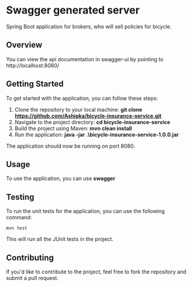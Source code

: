 # Swagger generated server

Spring Boot application for brokers, who will sell policies for bicycle.


## Overview  

You can view the api documentation in swagger-ui by pointing to  
http://localhost:8080/  



## **Getting Started**

To get started with the application, you can follow these steps:

1.  Clone the repository to your local machine: **git clone https://github.com/Ashipka/bicycle-insurance-service.git**
2.  Navigate to the project directory: **cd bicycle-insurance-service**
3.  Build the project using Maven: **mvn clean install**
4.  Run the application: **java -jar .\bicycle-insurance-service-1.0.0.jar**

The application should now be running on port 8080.

## **Usage**

To use the application, you can use **swagger** 


## **Testing**

To run the unit tests for the application, you can use the following command:

`mvn test`

This will run all the JUnit tests in the project.

## **Contributing**

If you'd like to contribute to the project, feel free to fork the repository and submit a pull request.
